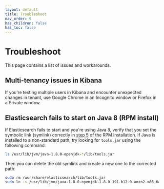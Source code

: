 ```yaml
---
layout: default
title: Troubleshoot
nav_order: 9
has_children: false
has_toc: false
---
```


# Troubleshoot

This page contains a list of issues and workarounds.


## Multi-tenancy issues in Kibana

If you're testing multiple users in Kibana and encounter unexpected changes in tenant, use Google Chrome in an Incognito window or Firefox in a Private window.


## Elasticsearch fails to start on Java 8 (RPM install)

If Elasticsearch fails to start and you're using Java 8, verify that you set the symbolic link (symlink) correctly in [step 5](../install/rpm) of the RPM installation. If Java is installed to a non-standard path, try looking for `tools.jar` using the following command:

```bash
ls /usr/lib/jvm/java-1.8.0-openjdk-*/lib/tools.jar
```

Then you can delete the old symlink and create a new one to the corrected path:

```bash
sudo rm /usr/share/elasticsearch/lib/tools.jar
sudo ln -s /usr/lib/jvm/java-1.8.0-openjdk-1.8.0.191.b12-0.amzn2.x86_64/lib/tools.jar /usr/share/elasticsearch/lib/
```
